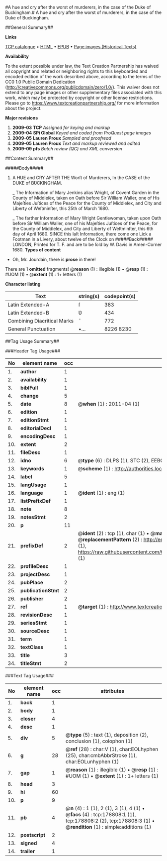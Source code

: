 #A hue and cry after the worst of murderers, in the case of the Duke of Buckingham.#
A hue and cry after the worst of murderers, in the case of the Duke of Buckingham.

##General Summary##

**Links**

[TCP catalogue](http://www.ota.ox.ac.uk/tcp/)  • 
[HTML](http://tei.it.ox.ac.uk/tcp/Texts-HTML/free/B03/B03709.html)  • 
[EPUB](http://tei.it.ox.ac.uk/tcp/Texts-EPUB/free/B03/B03709.epub) • 
[Page images (Historical Texts)](https://historicaltexts.jisc.ac.uk/eebo-52529158e)

**Availability**

To the extent possible under law, the Text Creation Partnership has waived all copyright and related or neighboring rights to this keyboarded and encoded edition of the work described above, according to the terms of the CC0 1.0 Public Domain Dedication (http://creativecommons.org/publicdomain/zero/1.0/). This waiver does not extend to any page images or other supplementary files associated with this work, which may be protected by copyright or other license restrictions. Please go to https://www.textcreationpartnership.org/ for more information about the project.

**Major revisions**

1. __2009-03__ __TCP__ *Assigned for keying and markup*
1. __2009-04__ __SPi Global__ *Keyed and coded from ProQuest page images*
1. __2009-05__ __Lauren Proux__ *Sampled and proofread*
1. __2009-05__ __Lauren Proux__ *Text and markup reviewed and edited*
1. __2009-09__ __pfs__ *Batch review (QC) and XML conversion*

##Content Summary##

#####Body#####

1. A HUE and CRY AFTER THE Worſt of Murderers, In the CASE of the DUKE of BƲCKINGHAM.

    _ The Information of Mary Jenkins alias Wright, of Covent Garden in the County of Middleſex, taken on Oath before Sir William Waller, one of His Majeſties Juſtices of the Peace for the County of Middleſex, and City and Liberty of Weſtminſter, this 25th of March 1680.

    _ The farther Information of Mary Wright Gentlewoman, taken upon Oath before Sir William Waller, one of his Majeſties Juſtices of the Peace, for the County of Middleſex, and City and Liberty of Weſtminſter, this 6th day of April 1680.
SINCE this laſt Information, there come one Lick a Footman in a Livery, about twelve of the Clock on
#####Back#####
LONDON, Printed for T. F. and are to be ſold by W. Davis in Amen-Corner 1680.
**Types of content**

  * Oh, Mr. Jourdain, there is **prose** in there!

There are 1 **omitted** fragments! 
 @__reason__ (1) : illegible (1)  •  @__resp__ (1) : #UOM (1)  •  @__extent__ (1) : 1+ letters (1)

**Character listing**


|Text|string(s)|codepoint(s)|
|---|---|---|
|Latin Extended-A|ſ|383|
|Latin Extended-B|Ʋ|434|
|Combining             Diacritical Marks|̄|772|
|General Punctuation|•…|8226 8230|

##Tag Usage Summary##

###Header Tag Usage###

|No|element name|occ|attributes|
|---|---|---|---|
|1.|__author__|1||
|2.|__availability__|1||
|3.|__biblFull__|1||
|4.|__change__|5||
|5.|__date__|8| @__when__ (1) : 2011-04 (1)|
|6.|__edition__|1||
|7.|__editionStmt__|1||
|8.|__editorialDecl__|1||
|9.|__encodingDesc__|1||
|10.|__extent__|2||
|11.|__fileDesc__|1||
|12.|__idno__|6| @__type__ (6) : DLPS (1), STC (2), EEBO-CITATION (1), OCLC (1), VID (1)|
|13.|__keywords__|1| @__scheme__ (1) : http://authorities.loc.gov/ (1)|
|14.|__label__|5||
|15.|__langUsage__|1||
|16.|__language__|1| @__ident__ (1) : eng (1)|
|17.|__listPrefixDef__|1||
|18.|__note__|8||
|19.|__notesStmt__|2||
|20.|__p__|11||
|21.|__prefixDef__|2| @__ident__ (2) : tcp (1), char (1)  •  @__matchPattern__ (2) : ([0-9\-]+):([0-9IVX]+) (1), (.+) (1)  •  @__replacementPattern__ (2) : http://eebo.chadwyck.com/downloadtiff?vid=$1&page=$2 (1), https://raw.githubusercontent.com/textcreationpartnership/Texts/master/tcpchars.xml#$1 (1)|
|22.|__profileDesc__|1||
|23.|__projectDesc__|1||
|24.|__pubPlace__|2||
|25.|__publicationStmt__|2||
|26.|__publisher__|2||
|27.|__ref__|1| @__target__ (1) : http://www.textcreationpartnership.org/docs/. (1)|
|28.|__revisionDesc__|1||
|29.|__seriesStmt__|1||
|30.|__sourceDesc__|1||
|31.|__term__|1||
|32.|__textClass__|1||
|33.|__title__|3||
|34.|__titleStmt__|2||


###Text Tag Usage###

|No|element name|occ|attributes|
|---|---|---|---|
|1.|__back__|1||
|2.|__body__|1||
|3.|__closer__|4||
|4.|__desc__|1||
|5.|__div__|5| @__type__ (5) : text (1), deposition (2), conclusion (1), colophon (1)|
|6.|__g__|28| @__ref__ (28) : char:V (1), char:EOLhyphen (25), char:cmbAbbrStroke (1), char:EOLunhyphen (1)|
|7.|__gap__|1| @__reason__ (1) : illegible (1)  •  @__resp__ (1) : #UOM (1)  •  @__extent__ (1) : 1+ letters (1)|
|8.|__head__|3||
|9.|__hi__|60||
|10.|__p__|9||
|11.|__pb__|4| @__n__ (4) : 1 (1), 2 (1), 3 (1), 4 (1)  •  @__facs__ (4) : tcp:178808:1 (1), tcp:178808:2 (2), tcp:178808:3 (1)  •  @__rendition__ (1) : simple:additions (1)|
|12.|__postscript__|2||
|13.|__signed__|4||
|14.|__trailer__|1||
